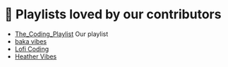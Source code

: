 # 💖 Playlists loved by our contributors
- [The_Coding_Playlist](https://open.spotify.com/playlist/042y1O3TdTdoVmmaiHnJxF?si=8d7bcdb8e92c4aea) Our playlist
- [baka vibes](https://open.spotify.com/playlist/10RyF2vZZM3h3ufZp9NUmQ?si=d52f0b9ef50944e3)
- [Lofi Coding](https://open.spotify.com/playlist/0KTlCSP1LV63gjvHGYEI0D)
- [Heather Vibes](https://open.spotify.com/playlist/2Xrq5hphApIP1c3ABbZXBC?si=b9af04f0eb384fd3)